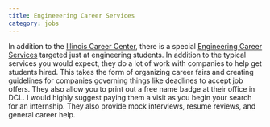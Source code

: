 ```yaml
---
title: Engineeering Career Services
category: jobs
---
```


In addition to the [Illinois Career Center](https://www.careercenter.illinois.edu/), there is a special [Engineering Career Services](http://ecs.engineering.illinois.edu/) targeted just at engineering students. In addition to the typical services you would expect, they do a lot of work with companies to help get students hired. This takes the form of organizing career fairs and creating guidelines for companies governing things like deadlines to accept job offers. They also allow you to print out a free name badge at their office in DCL. I would highly suggest paying them a visit as you begin your search for an internship. They also provide mock interviews, resume reviews, and general career help.
